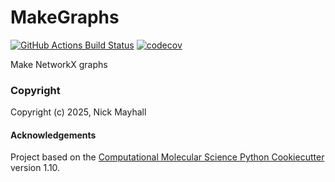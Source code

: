 MakeGraphs
==============================
[//]: # (Badges)
[![GitHub Actions Build Status](https://github.com/REPLACE_WITH_OWNER_ACCOUNT/makegraphs/workflows/CI/badge.svg)](https://github.com/REPLACE_WITH_OWNER_ACCOUNT/makegraphs/actions?query=workflow%3ACI)
[![codecov](https://codecov.io/gh/REPLACE_WITH_OWNER_ACCOUNT/MakeGraphs/branch/main/graph/badge.svg)](https://codecov.io/gh/REPLACE_WITH_OWNER_ACCOUNT/MakeGraphs/branch/main)


Make NetworkX graphs

### Copyright

Copyright (c) 2025, Nick Mayhall


#### Acknowledgements
 
Project based on the 
[Computational Molecular Science Python Cookiecutter](https://github.com/molssi/cookiecutter-cms) version 1.10.
